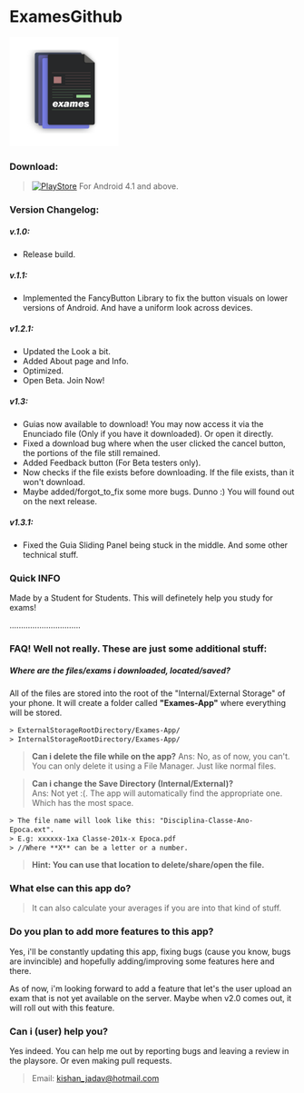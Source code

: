 # ExamesGithub

![logo.png](/app/src/main/res/mipmap-xxxhdpi/ic_launcher.png)


### Download:
> [![PlayStore](https://cdn3.iconfinder.com/data/icons/google-material-design-icons/48/ic_keyboard_arrow_down_48px-128.png)](https://play.google.com/store/apps/details?id=com.kishan.exames) For Android 4.1 and above.


### Version Changelog:
##### v.1.0:
- Release build.

##### v.1.1: 
- Implemented the FancyButton Library to fix the button visuals on lower versions of Android. And have a uniform look across devices.

##### v1.2.1:
- Updated the Look a bit.
- Added About page and Info. 
- Optimized. 
- Open Beta. Join Now!

##### v1.3:
- Guias now available to download! You may now access it via the Enunciado file (Only if you have it downloaded). Or open it directly.
- Fixed a download bug where when the user clicked the cancel button, the portions of the file still remained.
- Added Feedback button (For Beta testers only).
- Now checks if the file exists before downloading. If the file exists, than it won't download.
- Maybe added/forgot_to_fix some more bugs. Dunno :) You will found out on the next release.

##### v1.3.1:
- Fixed the Guia Sliding Panel being stuck in the middle. And some other technical stuff.



### Quick INFO
  Made by a Student for Students. This will definetely help you study for exams!

...............................
### FAQ! Well not really. These are just some additional stuff:
##### Where are the files/exams i downloaded, located/saved?  
  All of the files are stored into the root of the "Internal/External Storage" of your phone. It will create a folder called <b>"Exames-App"</b> where everything will be stored.

    > ExternalStorageRootDirectory/Exames-App/  
    > InternalStorageRootDirectory/Exames-App/ 
    

 > **Can i delete the file while on the app?**
 > Ans: No, as of now, you can't. You can only delete it using a File Manager. Just like normal files. 
 
 
 
 > **Can i change the Save Directory (Internal/External)?**  
 > Ans: Not yet :(. The app will automatically find the appropriate one. Which has the most space. 
    
    > The file name will look like this: "Disciplina-Classe-Ano-Epoca.ext". 
    > E.g: xxxxxx-1xa Classe-201x-x Epoca.pdf 
    > //Where **X** can be a letter or a number.
 
  > <b> Hint: You can use that location to delete/share/open the file.</b>



### What else can this app do?  
> It can also calculate your averages if you are into that kind of stuff.


### Do you plan to add more features to this app?  
Yes, i'll be constantly updating this app, fixing bugs (cause you know, bugs are invincible) and hopefully adding/improving some features here and there.

As of now, i'm looking forward to add a feature that let's the user upload an exam that is not yet available on the server. Maybe when v2.0 comes out, it will roll out with this feature.

### Can i (user) help you?
Yes indeed. You can help me out by reporting bugs and leaving a review in the playsore. Or even making pull requests.
  > Email: kishan_jadav@hotmail.com
